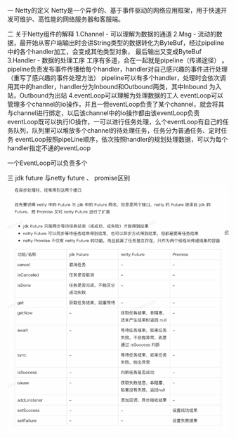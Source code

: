 一 Netty的定义
    Netty是一个异步的、基于事件驱动的网络应用框架，用于快速开发可维护、高性能的网络服务器和客服端。

二 关于Netty组件的解释
    1.Channel - 可以理解为数据的通道
    2.Msg - 流动的数据，最开始从客户端输出时会讲String类型的数据转化为ByteBuf，经过pipeline中的各个handler加工，会变成其他类型对象，
最后输出又变成ByteBuf
    3.Handler - 数据的处理工序
    工序有多道，合在一起就是pipeline（传递途径） 。
    pipeline负责发布事件传播给每个handler，handler对自己感兴趣的事件进行处理（重写了感兴趣的事件处理方法）
    pipeline可以有多个handler，处理时会依次调用其中的handler，handler分为Inbound和Outbound两类，其中Inbound 为入站，Outbound为出站
    4.eventLoop可以理解为处理数据的工人
    eventLoop可以管理多个channel的io操作，并且一但eventLoop负责了某个channel，就会将其与channel进行绑定，以后该channel中的io操作都由该eventLoop负责
    eventLoop既可以执行IO操作，一可以进行任务处理，么个eventLoop有自己的任务队列，队列里可以堆放多个channel的待处理任务，任务分为普通任务、定时任务
    eventLoop按照pipeLine顺序，依次按照handler的规划处理数据，可以为每个handler指定不通的eventLoop

一个EventLoop可以负责多个

三 jdk future 与netty future 、 promise区别
![img.png](img.png)